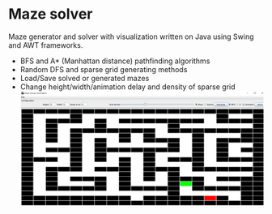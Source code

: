 # Maze solver
Maze generator and solver with visualization written on Java using Swing and AWT frameworks.

* BFS and A* (Manhattan distance) pathfinding algorithms
* Random DFS and sparse grid generating methods
* Load/Save solved or generated mazes
* Change height/width/animation delay and density of sparse grid
![Screenshot](view.png)
